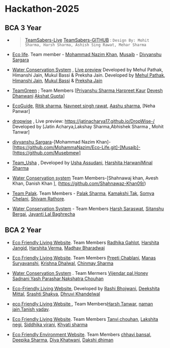 # Hackathon-2025

## BCA 3 Year

- > [TeamSabers-Live](https://saber-hackathon.onrender.com/contact) [TeamSabers-GITHUB](https://github.com/Mohit-LXXXII/Saber-Hackathon.git) : `Design By: Mohit Sharma, Harsh Sharma, Ashish Sing Rawat, Mehar Sharma`

- [Eco life](https://github.com/divyansh2187/ECO-LIFE.git). Team member - [Mohammad Nazim Khan](https://github.com/MohammaNazim/Eco-Life.git), [Musaib](https://github.com/Musebmew) - [Divyanshu Sargara](https://github.com/divyansh2187/ECO-LIFE.git)

- [Water Conservation System](https://github.com/Mehulpathak12/decole-hackathon) , [Live preview](https://decole-hack.onrender.com) Developed by Mehul Pathak, Himanshi Jain, Mukul Bassi & Preksha Jain. Developed by [Mehul Pathak](https://github.com/Mehulpathak12), [Himanshi Jain](https://github.com/devbyhimanshi), [Mukul Bassi](https://github.com/mukul007d-cole) & [Preksha Jain](https://github.com/preksha1178)

- [TeamGreen](https://github.com/Devesh517/Hackathon-2025.git) ; Team Members [[Priyanshu Sharma ](https://github.com/priyanshu-00007) [Harpreet Kaur](https://github.com/Harpreetkaur20) [Devesh Dhanwani](https://github.com/Devesh517) [Akshat Gupta](https://github.com/akshatgupta-ak)]

- [EcoGuide](https://github.com/NavneetSinghRawat1/hackathon-1.git), [Ritik sharma](https://github.com/ritiksharmacodes/ritiksharmacodes), [Navneet singh rawat](https://github.com/NavneetSinghRawat1), [Aashu sharma](https://github.com/AshuSharma2030), [Neha Panwar]

-  [dropwise](https://github.com/jatinacharya17/DropWise-.git) , Live preview: https://jatinacharya17.github.io/DropWise-/ Developed by [Jatin Acharya,Lakshay Sharma,Abhishek Sharma , Mohit Tanwar] 

- [divyanshu Sargara](https://github.com/divyansh2187/ECO-LIFE.git)-[Mohammad Nazim Khan]-[https://github.com/MohammaNazim/Eco-Life.git]-[Musaib]-[https://github.com/Musebmew]

- [Team_Usha](https://drive.google.com/file/d/1nc9TNwAxFgwdcQPdN7-7Cgj-tHMB7BGG/view?usp=drive_link) , Developed by [Usha Assudani](https://github.com/UshaAssudani), [Harshita Harwani](https://github.com/harshitatech25)[Minal Sharma](https://github.com/minal-sharma92)

- [Water Conservation system](https://github.com/Shahnawaz-Khan09/water-conservation) Team Members-[Shahnawaj khan, Avesh Khan, Danish Khan ], (https://github.com/Shahnawaz-Khan09/)

- [Team Palak](https://github.com/PalakSharma9375/decole-hackathon). Team Members - [Palak Sharma]( https://github.com/PalakSharma9375 ), [Kamakshi Tak](https://github.com/kamakshi1789), [Somya Chelani](https://github.com/Somya-Chelani95), [Shivam Rathore](https://github.com/shiurathore).

- [Water Conservation System](https://github.com/HarshSaraswat30/water-conservation.git) - Team Members [Harsh Saraswat](https://github.com/HarshSaraswat30), [Sitanshu Bergai](https://github.com/sudhanshuberagi), [Jayanti Lal Baghrecha](https://github.com/Jayanti01)
  
## BCA 2 Year

- [Eco Friendly Living Website](https://github.com/Harshita-jangid/Hackathon-Project.git). Team Members [Radhika Gahlot](https://github.com/RadhikaGahlot24), [Harshita Jangid](https://github.com/Harshita-jangid), [Harshita Verma](https://github.com/Harshitaverma21), [Madhav Bharadwaj](https://github.com/Madhav-Bharadwaj23)

- [Eco Friendly Living Website](https://github.com/preetichablani/green-living-portal.git). Team Members [Preeti Chablani](https://github.com/preetichablani), [Manas Suryavanshi](https://github.com/krieger-geist), [Krishna Dhalwal](https://github.com/Krishna-416/Green--living), [Chinmay Sharma](https://github.com/chinmay-sharma9090)

- [Water Conservation System](https://github.com/vsingh10007/WATER-SAVING.git) . Team Mermers [Vijendar pal](https://github.com/vsingh10007/WATER-SAVING.git),[Honey Sadnani](https://github.com/honey-035/WATER-SAVING.git),[Yash Parashar](https://github.com/yashparashar-git/WATER-SAVING.git),[Nakshatra Chouhan]()

- [Eco-Friendly Living Website](https://github.com/srashti0709/Hackthon-Project), Developed by [Rashi Bhojwani](https://github.com/Rashi-Bhojwani), [Deekshita Mittal](https://github.com/Dikshita1824), [Srashti Shakya](https://github.com/srashti0709), [Dhruvi Khandelwal](https://github.com/Dhruvi0420)

- [eco Friendly Living Website ](https://github.com/Harshtanwar2005/Hackathon2025.git), Team Members[Harsh Tanwar](https://github.com/Harshtanwar2005/), [naman jain](https://github.com/naman082006/),[Tanish yadav](https://github.com/dezynetanish/).

- [Eco Friendly Living Website](https://github.com/TanviChouhannn/eco-living.git). Team Members [Tanvi chouhan](https://github.com/TanviChouhannn), [Lakshita negi](https://github.com/lakshita-negi), [Siddhika virani](https://github.com/SIDDHIKAVIRANI), [Khyati sharma](https://github.com/khyati06sharma)

- [Eco Friendly Environment Website](https://github.com/Deepika-sharma2008/Eco-Friendly-Environment-.git). Team Members [chhavi bansal](https://github.com/bansalc-1221), [Deepika Sharma](https://github.com/Deepika-sharma2008), [Diya Khatwani](https://github.com/diyakhatwani), [Dakshi dhiman](https://github.com/dakshi2006)


